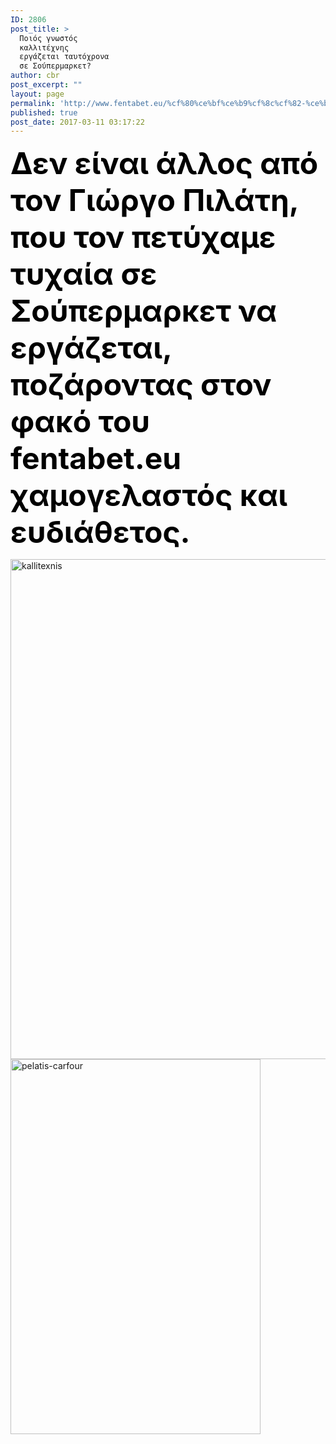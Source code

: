 ```yaml
---
ID: 2806
post_title: >
  Ποιός γνωστός
  καλλιτέχνης
  εργάζεται ταυτόχρονα
  σε Σούπερμαρκετ?
author: cbr
post_excerpt: ""
layout: page
permalink: 'http://www.fentabet.eu/%cf%80%ce%bf%ce%b9%cf%8c%cf%82-%ce%b3%ce%bd%cf%89%cf%83%cf%84%cf%8c%cf%82-%ce%ba%ce%b1%ce%bb%ce%bb%ce%b9%cf%84%ce%ad%cf%87%ce%bd%ce%b7%cf%82-%ce%b5%cf%81%ce%b3%ce%ac%ce%b6%ce%b5%cf%84%ce%b1%ce%b9/'
published: true
post_date: 2017-03-11 03:17:22
---
```

<font size="15" color="black"><strong>Δεν είναι άλλος από τον Γιώργο Πιλάτη, που τον πετύχαμε τυχαία σε Σούπερμαρκετ να εργάζεται, ποζάροντας στον φακό του fentabet.eu χαμογελαστός και ευδιάθετος.</strong></font>

<img src="http://fentabet.eu/wp-content/uploads/2017/03/pelatislo-225x300.jpg" alt="kallitexnis" width="600" height="800" class="alignnone size-medium wp-image-2811" />
<img src="http://fentabet.eu/wp-content/uploads/2017/03/pelatis-carfour-200x300.jpg" alt="pelatis-carfour" width="400" height="600" class="alignnone size-medium wp-image-2808" />